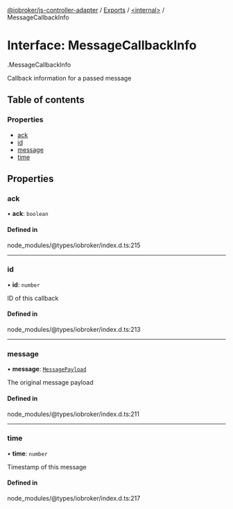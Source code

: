 [@iobroker/js-controller-adapter](../README.md) / [Exports](../modules.md) / [<internal\>](../modules/internal_.md) / MessageCallbackInfo

# Interface: MessageCallbackInfo

[<internal>](../modules/internal_.md).MessageCallbackInfo

Callback information for a passed message

## Table of contents

### Properties

- [ack](internal_.MessageCallbackInfo.md#ack)
- [id](internal_.MessageCallbackInfo.md#id)
- [message](internal_.MessageCallbackInfo.md#message)
- [time](internal_.MessageCallbackInfo.md#time)

## Properties

### ack

• **ack**: `boolean`

#### Defined in

node_modules/@types/iobroker/index.d.ts:215

___

### id

• **id**: `number`

ID of this callback

#### Defined in

node_modules/@types/iobroker/index.d.ts:213

___

### message

• **message**: [`MessagePayload`](../modules/internal_.md#messagepayload)

The original message payload

#### Defined in

node_modules/@types/iobroker/index.d.ts:211

___

### time

• **time**: `number`

Timestamp of this message

#### Defined in

node_modules/@types/iobroker/index.d.ts:217
